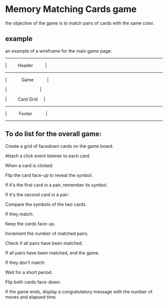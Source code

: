 # Memory Matching Cards game

the objective of the game is to match pairs of cards with the same color.

## example 

an example of a wireframe for the main game page:

-----------------------------

|                 Header                  |

-----------------------------

|                  Game                    |

|                                                |

|               Card Grid                |

-----------------------------

|                   Footer                 |

-----------------------------

## To do list for the overall game:

Create a grid of facedown cards on the game board.

Attach a click event listener to each card.

When a card is clicked:

Flip the card face-up to reveal the symbol.

If it's the first card in a pair, remember its symbol.

If it's the second card in a pair:

Compare the symbols of the two cards.

If they match:

Keep the cards face-up.

Increment the number of matched pairs.

Check if all pairs have been matched.

If all pairs have been matched, end the game.

If they don't match:

Wait for a short period.

Flip both cards face-down.

If the game ends, display a congratulatory message with the number of moves and elapsed time.

